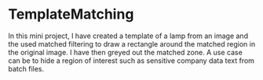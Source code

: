 # TemplateMatching
In this mini project, I have created a template of a lamp from an image and the used matched filtering to draw a rectangle around the matched region in the original image. I have then greyed out the matched zone. A use case can be to hide a region of interest such as sensitive company data text from batch files. 

